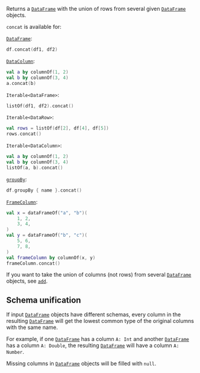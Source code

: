 [//]: # (title: concat)

<!---IMPORT org.jetbrains.kotlinx.dataframe.samples.api.Modify-->

Returns a [`DataFrame`](DataFrame.md) with the union of rows from several given [`DataFrame`](DataFrame.md) objects.

`concat` is available for:

[`DataFrame`](DataFrame.md):

<!---FUN concatDataFrames-->

```kotlin
df.concat(df1, df2)
```

<!---END-->

[`DataColumn`](DataColumn.md):

<!---FUN concatColumns-->

```kotlin
val a by columnOf(1, 2)
val b by columnOf(3, 4)
a.concat(b)
```

<!---END-->

`Iterable<DataFrame>`:

<!---FUN concatIterable-->

```kotlin
listOf(df1, df2).concat()
```

<!---END-->

`Iterable<DataRow>`:

<!---FUN concatRows-->

```kotlin
val rows = listOf(df[2], df[4], df[5])
rows.concat()
```

<!---END-->

`Iterable<DataColumn>`:

<!---FUN concatColumnsIterable-->

```kotlin
val a by columnOf(1, 2)
val b by columnOf(3, 4)
listOf(a, b).concat()
```

<!---END-->

[`groupBy`](groupBy.md#transformation):

<!---FUN concatGroupBy-->

```kotlin
df.groupBy { name }.concat()
```

<inline-frame src="resources/org.jetbrains.kotlinx.dataframe.samples.api.Modify.concatGroupBy.html" width="100%"/>
<!---END-->

[`FrameColumn`](DataColumn.md#framecolumn):

<!---FUN concatFrameColumn-->

```kotlin
val x = dataFrameOf("a", "b")(
    1, 2,
    3, 4,
)
val y = dataFrameOf("b", "c")(
    5, 6,
    7, 8,
)
val frameColumn by columnOf(x, y)
frameColumn.concat()
```

<!---END-->

If you want to take the union of columns (not rows) from several [`DataFrame`](DataFrame.md) objects, see [`add`](add.md).

## Schema unification

If input [`DataFrame`](DataFrame.md) objects have different schemas, every column in the resulting [`DataFrame`](DataFrame.md) 
will get the lowest common type of the original columns with the same name. 

For example, if one [`DataFrame`](DataFrame.md) has a column `A: Int` and another [`DataFrame`](DataFrame.md) has a column `A: Double`, 
the resulting [`DataFrame`](DataFrame.md) will have a column `A: Number`.

Missing columns in [`DataFrame`](DataFrame.md) objects will be filled with `null`.
